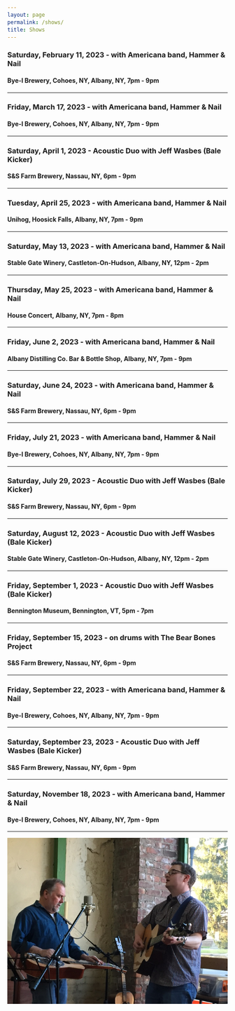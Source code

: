 ```yaml
---
layout: page
permalink: /shows/
title: Shows
---
```

### Saturday, February 11, 2023 - with Americana band, Hammer & Nail
#### Bye-I Brewery, Cohoes, NY, Albany, NY, 7pm - 9pm
---
### Friday, March 17, 2023 - with Americana band, Hammer & Nail
#### Bye-I Brewery, Cohoes, NY, Albany, NY, 7pm - 9pm
---
### Saturday, April 1, 2023 - Acoustic Duo with Jeff Wasbes (Bale Kicker)
#### S&S Farm Brewery, Nassau, NY, 6pm - 9pm
---
### Tuesday, April 25, 2023 - with Americana band, Hammer & Nail
#### Unihog, Hoosick Falls, Albany, NY, 7pm - 9pm
---
### Saturday, May 13, 2023 - with Americana band, Hammer & Nail
#### Stable Gate Winery, Castleton-On-Hudson, Albany, NY, 12pm - 2pm
---
### Thursday, May 25, 2023 - with Americana band, Hammer & Nail
#### House Concert, Albany, NY, 7pm - 8pm
---
### Friday, June 2, 2023 - with Americana band, Hammer & Nail
#### Albany Distilling Co. Bar & Bottle Shop, Albany, NY, 7pm - 9pm
---
### Saturday, June 24, 2023 - with Americana band, Hammer & Nail
#### S&S Farm Brewery, Nassau, NY, 6pm - 9pm
---
### Friday, July 21, 2023 - with Americana band, Hammer & Nail
#### Bye-I Brewery, Cohoes, NY, Albany, NY, 7pm - 9pm
---
### Saturday, July 29, 2023 - Acoustic Duo with Jeff Wasbes (Bale Kicker)
#### S&S Farm Brewery, Nassau, NY, 6pm - 9pm
---
### Saturday, August 12, 2023 - Acoustic Duo with Jeff Wasbes (Bale Kicker)
#### Stable Gate Winery, Castleton-On-Hudson, Albany, NY, 12pm - 2pm
---
### Friday, September 1, 2023 - Acoustic Duo with Jeff Wasbes (Bale Kicker)
#### Bennington Museum, Bennington, VT, 5pm - 7pm
---
### Friday, September 15, 2023 - on drums with The Bear Bones Project
#### S&S Farm Brewery, Nassau, NY, 6pm - 9pm
---
### Friday, September 22, 2023 - with Americana band, Hammer & Nail
#### Bye-I Brewery, Cohoes, NY, Albany, NY, 7pm - 9pm
---
### Saturday, September 23, 2023 - Acoustic Duo with Jeff Wasbes (Bale Kicker)
#### S&S Farm Brewery, Nassau, NY, 6pm - 9pm
---
### Saturday, November 18, 2023 - with Americana band, Hammer & Nail
#### Bye-I Brewery, Cohoes, NY, Albany, NY, 7pm - 9pm
---
<p style="text-align:center;">
<img src="/images/Jay M. 001_sm.jpg" alt="Jay Maloney & Kevin Maul - 2016">
</p>
